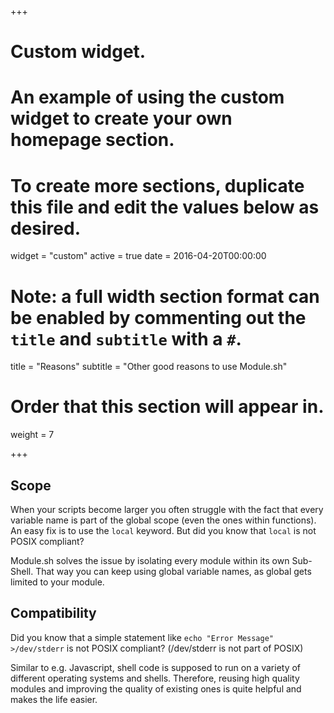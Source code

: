+++
# Custom widget.
# An example of using the custom widget to create your own homepage section.
# To create more sections, duplicate this file and edit the values below as desired.
widget = "custom"
active = true
date = 2016-04-20T00:00:00

# Note: a full width section format can be enabled by commenting out the `title` and `subtitle` with a `#`.
title = "Reasons"
subtitle = "Other good reasons to use Module.sh"

# Order that this section will appear in.
weight = 7

+++

## Scope

When your scripts become larger you often struggle with the fact
that every variable name is part of the global scope (even the ones
within functions). An easy fix is to use the `local` keyword. But
did you know that `local` is not POSIX compliant?

Module.sh solves the issue by isolating every module within its own
Sub-Shell. That way you can keep using global variable names, as
global gets limited to your module.

## Compatibility

Did you know that a simple statement like `echo "Error Message" >/dev/stderr`
is not POSIX compliant? (/dev/stderr is not part of POSIX)

Similar to e.g. Javascript, shell code is supposed to run on a
variety of different operating systems and shells. Therefore,
reusing high quality modules and improving the quality of existing
ones is quite helpful and makes the life easier.
